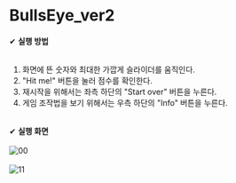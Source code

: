 # BullsEye_ver2<br>

&#10004; **실행 방법**<br><br>
1. 화면에 뜬 숫자와 최대한 가깝게 슬라이더를 움직인다.<br>
2. "Hit me!" 버튼을 눌러 점수를 확인한다.<br>
3. 재시작을 위해서는 좌측 하단의 "Start over" 버튼을 누른다.<br>
4. 게임 조작법을 보기 위해서는 우측 하단의 "Info" 버튼을 누른다.<br><br>

&#10004; **실행 화면**<br><br>
![00](https://user-images.githubusercontent.com/78426705/125447303-85a07c55-3698-412e-ad12-6852499616e1.png)<br><br>
![11](https://user-images.githubusercontent.com/78426705/125447297-8040c751-b4a8-4fd4-8175-8aaa60ad15a4.png)
